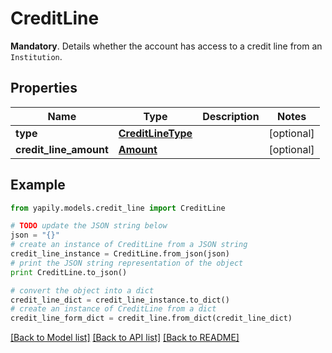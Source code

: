 # CreditLine

__Mandatory__. Details whether the account has access to a credit line from an `Institution`.

## Properties
Name | Type | Description | Notes
------------ | ------------- | ------------- | -------------
**type** | [**CreditLineType**](CreditLineType.md) |  | [optional] 
**credit_line_amount** | [**Amount**](Amount.md) |  | [optional] 

## Example

```python
from yapily.models.credit_line import CreditLine

# TODO update the JSON string below
json = "{}"
# create an instance of CreditLine from a JSON string
credit_line_instance = CreditLine.from_json(json)
# print the JSON string representation of the object
print CreditLine.to_json()

# convert the object into a dict
credit_line_dict = credit_line_instance.to_dict()
# create an instance of CreditLine from a dict
credit_line_form_dict = credit_line.from_dict(credit_line_dict)
```
[[Back to Model list]](../README.md#documentation-for-models) [[Back to API list]](../README.md#documentation-for-api-endpoints) [[Back to README]](../README.md)


